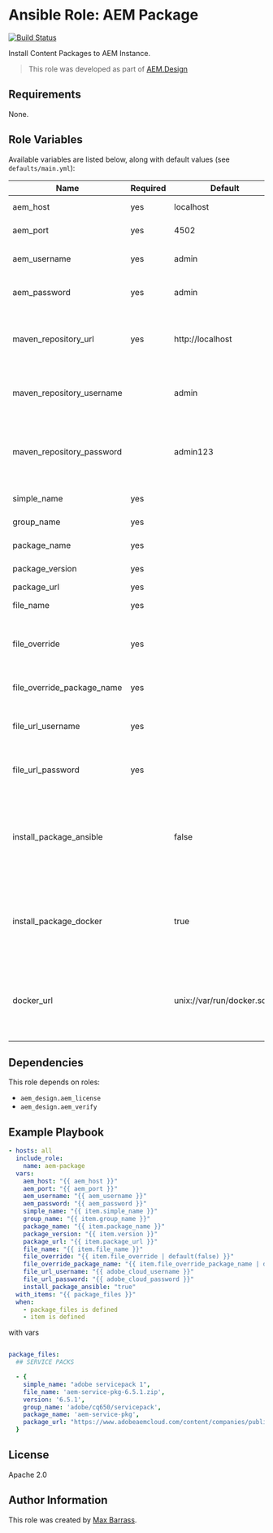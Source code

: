 # Ansible Role: AEM Package

[![Build Status](https://travis-ci.org/aem-design/ansible-role-aem-package.svg?branch=master)](https://travis-ci.org/aem-design/ansible-role-aem-package)

Install Content Packages to AEM Instance.
> This role was developed as part of
> [AEM.Design](http://aem.design/)

## Requirements

None.

## Role Variables

Available variables are listed below, along with default values (see `defaults/main.yml`):

| Name                       	| Required 	| Default   	| Notes                                                   	|
|----------------------------	|----------	|-----------	|---------------------------------------------------------	|
| aem_host                   	| yes      	| localhost 	| aem host to use                                           |
| aem_port                   	| yes      	| 4502      	| aem host port to use                                      |
| aem_username               	| yes      	| admin     	| user name to use for aem host                             |
| aem_password               	| yes      	| admin     	| password to use for aem host                              |
|                           	|          	|           	|                                                       	|
| maven_repository_url          | yes      	| http://localhost | will be used to get and store packages if available    |
| maven_repository_username     |           | admin         | nexus user to use for upload of downloaded files          |
| maven_repository_password     |           | admin123      | nexus password to use for upload of downloaded files      |
|                           	|          	|           	|                                                       	|
| simple_name                	| yes      	|           	| simple name for package                                 	|
| group_name                 	| yes      	|           	| group of package                                        	|
| package_name               	| yes      	|           	| package name                                            	|
| package_version            	| yes      	|           	| package name                                            	|
| package_url                	| yes      	|           	| package url                                             	|
| file_name                  	| yes      	|           	| download filename                                       	|
| file_override              	| yes      	|           	| override package name that has been downloaded          	|
| file_override_package_name 	| yes      	|           	| package name to override                                	|
| file_url_username            	| yes      	|           	| will be used when downloading file                    	|
| file_url_password           	| yes      	|           	| will be used when downloading file                    	|
|                           	|          	|           	|                                                       	|
| install_package_ansible       |           | false         | install package using ansible script, you will need pyaem2 installed |
| install_package_docker        |           | true          | install package using docker container, you will need to pass docker_url |
| docker_url                    |           | unix://var/run/docker.sock | host where to run the docker container for executing pyaem2 commands |
|                           	|          	|           	|                                                       	|

## Dependencies

This role depends on roles:
 
- `aem_design.aem_license`
- `aem_design.aem_verify`

## Example Playbook

```yaml
- hosts: all
  include_role:
    name: aem-package
  vars:
    aem_host: "{{ aem_host }}"
    aem_port: "{{ aem_port }}"
    aem_username: "{{ aem_username }}"
    aem_password: "{{ aem_password }}"
    simple_name: "{{ item.simple_name }}"
    group_name: "{{ item.group_name }}"
    package_name: "{{ item.package_name }}"
    package_version: "{{ item.version }}"
    package_url: "{{ item.package_url }}"
    file_name: "{{ item.file_name }}"
    file_override: "{{ item.file_override | default(false) }}"
    file_override_package_name: "{{ item.file_override_package_name | default('') }}"
    file_url_username: "{{ adobe_cloud_username }}"
    file_url_password: "{{ adobe_cloud_password }}"
    install_package_ansible: "true"
  with_items: "{{ package_files }}"
  when:
    - package_files is defined
    - item is defined
```

with vars

```yaml

package_files:
  ## SERVICE PACKS

  - {
    simple_name: "adobe servicepack 1",
    file_name: 'aem-service-pkg-6.5.1.zip',
    version: '6.5.1',
    group_name: 'adobe/cq650/servicepack',
    package_name: 'aem-service-pkg',
    package_url: "https://www.adobeaemcloud.com/content/companies/public/adobe/packages/cq650/servicepack/AEM-6.5.1.0/jcr%3acontent/package/file.res/AEM-6.5.1.0-6.5.1.zip"
  }


```

## License

Apache 2.0

## Author Information

This role was created by [Max Barrass](https://aem.design/).